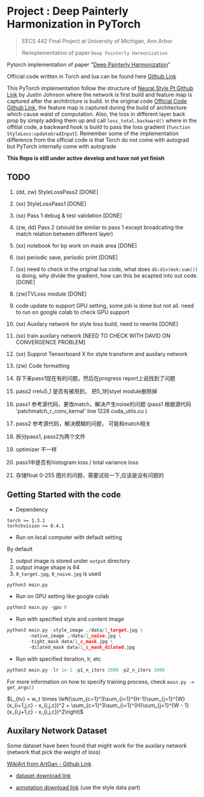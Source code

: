 # Project : Deep Painterly Harmonization in PyTorch 

> EECS 442 Final Project at University of Michigan, Ann Arbor
> 
> Reimplementatino of paper `Deep Painterly Harmonization` 



Pytorch implementation of paper "[Deep Painterly Harmonization](https://arxiv.org/abs/1804.03189)"  


Official code written in Torch and lua can be found here [Github Link](https://github.com/luanfujun/deep-painterly-harmonization)


This PyTorch implementation follow the structure of [Neural Style Pt Github Link](https://github.com/jcjohnson/neural-style) by Justin Johnson where the network is first build and feature map is captured after the architrcture is build. In the original code [Official Code Github Link](https://github.com/luanfujun/deep-painterly-harmonization), the feature map is captured during the build of architecture which cause waist of computation. Also, the loss in different layer back prop by simply adding them up and call `loss_total.backward()` where in the offitial code, a backward hook is build to pass the loss gradient (`function StyleLoss:updateGradInput`). Remember some of the implementation difference from the official code is that Torch do not come with autograd but PyTorch internally come with autograde


**This Repo is still under active develop and have not yet finish**


## TODO 

1. (dd, zw) StyleLossPass2 [DONE]

2. (sx) StyleLossPass1 [DONE]

3. (sx) Pass 1 debug & test validation [DONE]

4. (zw, dd) Pass 2 (should be similar to pass 1 except broadcating the match relation between different layer)

5. (sx) notebook for bp work on mask area [DONE]

6. (sx) periodic save, periodic print [DONE]

7. (sx) need to check in the original lua code, what does `dG:div(msk:sum())` is doing, why divide the gradient, how can this be acapted into out code. [DONE]

8. (zw)TVLoss module [DONE]

9. code update to support GPU setting, some job is done but not all. need to run on google colab to check GPU support 

10. (sx) Auxilary network for style loss build, need to rewrite [DONE]

11. (sx) train auxilary network [NEED TO CHECK WITH DAVID ON CONVERGENCE PROBLEM]

12. (sx) Supprot Tensorboard X for style transform and auxilary network 

13. (zw) Code formatting 

14. 存下来pass1现在有的问题，然后在progress report上说找到了问题

15. pass2 rrelu5_1 是否有被用到， 把5_1的styel module删除掉

16. pass1 参考源代码，更改match，解决产生noise的问题 (pass1 根据源代码 'patchmatch_r_conv_kernal' line 1228 cuda_utils.cu  )

17. pass2 参考源代码，解决模糊的问题， 可能和match相关

18. 拆分pass1, pass2为两个文件

19. optimizer 不一样

20. pass1中是否有histogram loss / total variance loss

21. 存储float 0-255 图片的问题，需要试验一下,应该是没有问题的

## Getting Started with the code 

* Dependency 

```shell
torch >= 1.3.1 
torhchvision >= 0.4.1 
```

* Run on local computer with default setting 

By default

1. output image is stored under `output` directory 
2. output image shape is 64 
3. `0_target.jpg`, `0_naive.jpg` is used 

```python
python3 main.py
```

* Run on GPU setting like google colab 

```python
python3 main.py -gpu 0
```

* Run with specified style and content image 

```python
python3 main.py -style_image ./data/1_target.jpg \
        -native_image ./data/1_naive.jpg \
        -tight_mask data/1_c_mask.jpg \
        -dilated_mask data/1_c_mask_dilated.jpg
```

* Run with specified iteration, lr, etc 

```python
python3 main.py -lr 1e-1 -p1_n_iters 2000 -p2_n_iters 1000 
```

For more information on how to specify training process, check `main.py -> get_args()` 



 $L_{tv} = w_t \times \left(\sum_{c=1}^3\sum_{i=1}^{H-1}\sum_{j=1}^{W} (x_{i+1,j,c} - x_{i,j,c})^2 + \sum_{c=1}^3\sum_{i=1}^{H}\sum_{j=1}^{W - 1} (x_{i,j+1,c} - x_{i,j,c})^2\right)$



## Auxilary Network Dataset

Some dataset have been found that might work for the auxilary network (network that pick the weight of loss)

[WikiArt from ArtGan - Github Link](https://github.com/cs-chan/ArtGAN/tree/master/WikiArt%20Dataset)

* [dataset download link](http://web.fsktm.um.edu.my/~cschan/source/ICIP2017/wikiart.zip)

* [annotation download link](http://web.fsktm.um.edu.my/~cschan/source/ICIP2017/wikiart_csv.zip)  (use the style data part)

